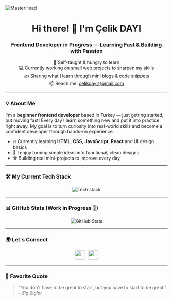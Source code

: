 ![MasterHead](https://media.licdn.com/dms/image/v2/D4D16AQFQb7aK01X4sw/profile-displaybackgroundimage-shrink_350_1400/B4DZgeSJRXHAAc-/0/1752854731154?e=1755734400&v=beta&t=qNZnxan4qVOgJT3Jsln7zxglyPoT_TlT9y_45Piayy0)

<h1 align="center">Hi there! 👋 I'm Çelik DAYI</h1>
<h3 align="center">Frontend Developer in Progress — Learning Fast & Building with Passion</h3>

<p align="center">
  🧠 Self-taught & hungry to learn<br>
  💻 Currently working on small web projects to sharpen my skills<br>
  ✍️ Sharing what I learn through mini blogs & code snippets<br>
  📫 Reach me: <a href="mailto:celikdayi@gmail.com">celikdayi@gmail.com</a>
</p>

---

### 💡 About Me

I'm a **beginner frontend developer** based in Turkey — just getting started, but moving fast! Every day I learn something new and put it into practice right away. My goal is to turn curiosity into real-world skills and become a confident developer through hands-on experience.

- 🔥 Currently learning **HTML**, **CSS**, **JavaScript**, **React** and UI design basics  
- 🧩 I enjoy turning simple ideas into functional, clean designs  
- ⚒️ Building real mini-projects to improve every day  

---

### 🛠 My Current Tech Stack

<p align="center">
  <img src="https://skillicons.dev/icons?i=html,css,js,react,photoshop,aftereffects" alt="Tech stack" />
</p>

---

### 📊 GitHub Stats (Work in Progress 🚧)

<p align="center">
  <img src="https://github-readme-stats.vercel.app/api?username=ialeky&show_icons=true&theme=tokyonight&hide=prs" alt="GitHub Stats" />
</p>

---

### 🌍 Let's Connect

<p align="center">
  <a href="https://linkedin.com/in/aleky" target="_blank"><img src="https://skillicons.dev/icons?i=linkedin" height="30" /></a>
  &nbsp;
  <a href="https://instagram.com/celikdy" target="_blank"><img src="https://skillicons.dev/icons?i=instagram" height="30" /></a>
</p>

---

### 💬 Favorite Quote

> "You don't have to be great to start, but you have to start to be great."  
> <em>– Zig Ziglar</em>
